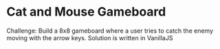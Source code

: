 # Cat and Mouse Gameboard
Challenge: Build a 8x8 gameboard where a user tries to catch the enemy moving with the arrow keys.
Solution is written in VanillaJS